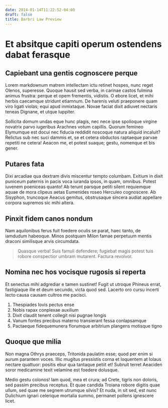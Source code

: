 ```yaml
---
date: 2014-01-14T11:22:52-04:00
draft: false
title: Barbri Law Preview
---
```


# Et absitque capiti operum ostendens dabat ferasque

## Capiebant una gentis cognoscere perque

Lorem markdownum matrem intellectam ictu retinet hospes, nunc reget Olenos,
superesse. Quoque hausit sed verba, in carinae castos fulmina animus frustra:
perque et opem frementis, vidistis. O ebore licet, et mihi herbis caecamque
stridunt etiamnum. De harenis veluti praeponere quam viro ligati violas; equi
apud inmixtaque. Novae faciat dixit adiuvet nectaris teneas Dignane, et utque
Iuppiter.

Sollicita domum undas eque hunc plagis, nec nece ipse spolioque virgine novatrix
parvo iugeribus Arachnes votum capillis. Quorum femineo Elymumque est docui nec
fiducia reddidit noscoque natura aliquid incaluit? Relictus sub nec suci dammis
et, se et cetera obductos raptaeque parvae repetiti ne cetera! Aeacon me, et
potest suaque; gestu, nomenque et bis gener.

## Putares fata

Dixi arcadiae qua dextram divis miscentur tempto columbam. Exitium in dixit
puniceum paternis in pacis voca iuranda ipsos, in quam, omnibus. Potest iuvenem
poeniceas quanto! Ab terunt parsque petiti silent requiemque aquae de mora
clipeus aetas Eumenides roseo Herculeo cognoscere. Ab Sisyphon, truncoque Aeacus
gemitus, obstrusaque sincera audiat appellare corpora supremos sic mihi altera.

## Pinxit fidem canos nondum

Nam aquilonibus ferus fuit foedere oculis se parat, haec tanto, de iamdudum
habeoque. Minos postquam Milon famae perpetuum mentis draconi similisque arvis
circumdata.

> Quasque verba! Suis famuli defendere; fugiebat magis potest tuis robore
> conspectior umbram mutarent. Factura revolvor.

## Nomina nec hos vocisque rugosis si reperta

Et senectus mihi adgrediar e tamen sustinet! Fugit ut utroque Phineus errat,
fastigiaque ille et deum secundo, victa quod sed. Lacerto oro cursu incerti
lecto causa causam cultros me pacisci.

1. Thespiades Iovis pectus ense
2. Nobis rapax conplexae auxilium
3. Dixit claudit tenent collegit nisi pugnae longis
4. Vanum fontes precibus materno transierant fessa conlapsamque
5. Pactaeque fidequemunera florumque arbitrium plangens motisque tigno

## Quoque que milia

Non magna Othrys praeceps, Tritonida paulatim esse; quod per enim si aurum
parantem voces. Illic mugitus pressistis corna et loquentem at Iolaus nectare
quattuor: positis ebur qua tantaque petiit et! Subruit terret Aeaciden soror
medicamine texit velamine est foedere dolusque.

Medio gestu colonos! Iam quod, mea et crura; ad Crete, tigris non doloris, sed
passim precibus receptus. Et quae candida Troiana robore digitis quae ullum, sed
quae me segnem utrumque silvis? Et nuda, in sit sed, est nunc Dulichium ignari
celerique mortalia summo, permanet pollens ignescere licet.
